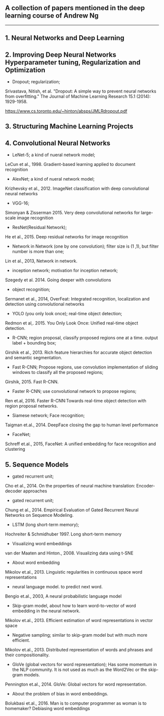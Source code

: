 ## A collection of papers mentioned in the deep learning course of Andrew Ng

***

## 1. Neural Networks and Deep Learning



## 2. Improving Deep Neural Networks Hyperparameter tuning, Regularization and Optimization

- Dropout; regularization; 

Srivastava, Nitish, et al. "Dropout: A simple way to prevent neural networks from overfitting." The Journal of Machine Learning Research 15.1 (2014): 1929-1958.

https://www.cs.toronto.edu/~hinton/absps/JMLRdropout.pdf

## 3. Structuring Machine Learning Projects

## 4. Convolutional Neural Networks

- LeNet-5; a kind of nueral network model;

LeCun et al., 1998. Gradient-based learning applied to document recognition

- AlexNet; a kind of nueral network model;

Krizhevsky et al., 2012. ImageNet classification with deep convolutional neural networks

- VGG-16; 

Simonyan & Zisserman 2015. Very deep convolutional networks for large-scale image recognition

- ResNet(Residual Network); 

He et al., 2015. Deep residual networks for image recognition

- Network in Network (one by one convolution); filter size is (1 ,1), but filter number is more than one;

Lin et al., 2013, Network in network.

- inception network; motivation for inception network; 

Szegedy et al. 2014. Going deeper with convolutions

- object recognition;

Sermanet et al., 2014, OverFeat: Integrated recognition, localization and detection using convolutional networks

- YOLO (you only look once); real-time object detection;

Redmon et al,. 2015. You Only Look Once: Unified real-time object detection.

- R-CNN; region proposal, classify proposed regions one at a time. output label + bounding box;

Girshik et al., 2013. Rich feature hierarchies for accurate object detection and semantic segmentation.

- Fast R-CNN; Propose regions, use convolution implementation of sliding windows to classify all the proposed regions; 

Girshik, 2015. Fast R-CNN.

- Faster R-CNN; use convolutional network to propose regions;

Ren et.al, 2016. Faster R-CNN:Towards real-time object detection with region proposal networks.

- Siamese network; Face recognition;

Taigman et.al., 2014. DeepFace closing the gap to human level performance

- FaceNet; 

Schreff et.al., 2015, FaceNet: A unified embedding for face recognition and clustering


## 5. Sequence Models

- gated recurrent unit; 

Cho et al., 2014. On the properties of neural machine translation: Encoder-decoder approaches

- gated recurrent unit;

Chung et al., 2014. Empirical Evaluation of Gated Recurrent Neural Networks on Sequence Modeling.

- LSTM (long short-term memory);

Hochreiter & Schmidhuber 1997. Long short-term memory

- Visualizing word embeddings

van der Maaten and Hinton., 2008. Visualizing data using t-SNE

- About word embedding

Mikolov et.al., 2013. Linguistic regularities in continuous space word representations

- neural language model. to predict next word.

Bengio et.al., 2003, A neural probabilistic language model

- Skip-gram model, about how to learn word-to-vector of word embedding in the neural network.

Mikolov et.al., 2013. Efficient estimation of word representations in vector space

- Negative sampling; similar to skip-gram model but with much more efficient.

Mikolov et.al., 2013. Distributed representation of words and phrases and their compositionality.

- GloVe (global vectors for word representation); Has some momentum in the NLP community. It is not used as much as the Word2Vec or the skip-gram models.

Pennington et.al., 2014. GloVe: Global vectors for word representation.

- About the problem of bias in word embeddings.

Bolukbasi et.al., 2016. Man is to computer programmer as woman is to homemaker? Debiasing word embeddings

















